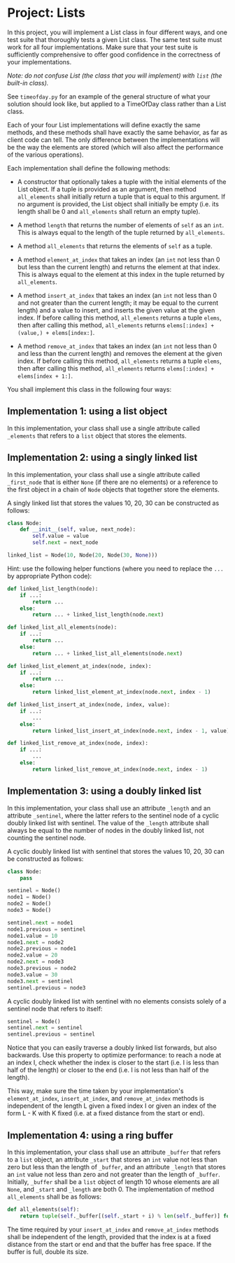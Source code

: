 # Project: Lists

In this project, you will implement a List class in four different ways, and one test suite that thoroughly tests a given List class. The same test suite must work for all four implementations. Make sure that your test suite is sufficiently comprehensive to offer good confidence in the correctness of your implementations.

*Note: do not confuse List (the class that you will implement) with `list` (the built-in class).*

See `timeofday.py` for an example of the general structure of what your solution should look like, but applied to a TimeOfDay class rather than a List class.

Each of your four List implementations will define exactly the same methods, and these methods shall have exactly the same behavior, as far as client code can tell. The only difference between the implementations will be the way the elements are stored (which will also affect the performance of the various operations).

Each implementation shall define the following methods:

- A constructor that optionally takes a tuple with the initial elements of the List object. If a tuple is provided as an argument, then method `all_elements` shall initially return a tuple that is equal to this argument. If no argument is provided, the List object shall initially be empty (i.e. its length shall be 0 and `all_elements` shall return an empty tuple).

- A method `length` that returns the number of elements of `self` as an `int`. This is always equal to the length of the tuple returned by `all_elements`.

- A method `all_elements` that returns the elements of `self` as a tuple.

- A method `element_at_index` that takes an index (an `int` not less than 0 but less than the current length) and returns the element at that index. This is always equal to the element at this index in the tuple returned by `all_elements`.

- A method `insert_at_index` that takes an index (an `int` not less than 0 and not greater than the current length; it may be equal to the current length) and a value to insert, and inserts the given value at the given index. If before calling this method, `all_elements` returns a tuple `elems`, then after calling this method, `all_elements` returns `elems[:index] + (value,) + elems[index:]`.

- A method `remove_at_index` that takes an index (an `int` not less than 0 and less than the current length) and removes the element at the given index. If before calling this method, `all_elements` returns a tuple `elems`, then after calling this method, `all_elements` returns `elems[:index] + elems[index + 1:]`.

You shall implement this class in the following four ways:

## Implementation 1: using a list object

In this implementation, your class shall use a single attribute called `_elements` that refers to a `list` object that stores the elements.

## Implementation 2: using a singly linked list

In this implementation, your class shall use a single attribute called `_first_node` that is either `None` (if there are no elements) or a reference to the first object in a chain of `Node` objects that together store the elements.

A singly linked list that stores the values 10, 20, 30 can be constructed as follows:

```python
class Node:
    def __init__(self, value, next_node):
        self.value = value
        self.next = next_node

linked_list = Node(10, Node(20, Node(30, None)))
```

Hint: use the following helper functions (where you need to replace the `...` by appropriate Python code):

```python
def linked_list_length(node):
    if ...:
        return ...
    else:
        return ... + linked_list_length(node.next)

def linked_list_all_elements(node):
    if ...:
        return ...
    else:
        return ... + linked_list_all_elements(node.next)

def linked_list_element_at_index(node, index):
    if ...:
        return ...
    else:
        return linked_list_element_at_index(node.next, index - 1)

def linked_list_insert_at_index(node, index, value):
    if ...:
        ...
    else:
        return linked_list_insert_at_index(node.next, index - 1, value)

def linked_list_remove_at_index(node, index):
    if ...:
        ...
    else:
        return linked_list_remove_at_index(node.next, index - 1)
```

## Implementation 3: using a doubly linked list

In this implementation, your class shall use an attribute `_length` and an attribute `_sentinel`, where the latter refers to the sentinel node of a cyclic doubly linked list with sentinel. The value of the `_length` attribute shall always be equal to the number of nodes in the doubly linked list, not counting the sentinel node.

A cyclic doubly linked list with sentinel that stores the values 10, 20, 30 can be constructed as follows:

```python
class Node:
    pass

sentinel = Node()
node1 = Node()
node2 = Node()
node3 = Node()

sentinel.next = node1
node1.previous = sentinel
node1.value = 10
node1.next = node2
node2.previous = node1
node2.value = 20
node2.next = node3
node3.previous = node2
node3.value = 30
node3.next = sentinel
sentinel.previous = node3
```

A cyclic doubly linked list with sentinel with no elements consists solely of a sentinel node that refers to itself:

```python
sentinel = Node()
sentinel.next = sentinel
sentinel.previous = sentinel
```

Notice that you can easily traverse a doubly linked list forwards, but also backwards. Use this property to optimize performance: to reach a node at an index I, check whether the index is closer to the start (i.e. I is less than half of the length) or closer to the end (i.e. I is not less than half of the length).

This way, make sure the time taken by your implementation's `element_at_index`, `insert_at_index`, and `remove_at_index` methods is independent of the length L given a fixed index I or given an index of the form L - K with K fixed (i.e. at a fixed distance from the start or end).

## Implementation 4: using a ring buffer

In this implementation, your class shall use an attribute `_buffer` that refers to a `list` object, an attribute `_start` that stores an `int` value not less than zero but less than the length of `_buffer`, and an attribute `_length` that stores an `int` value not less than zero and not greater than the length of `_buffer`. Initially, `_buffer` shall be a `list` object of length 10 whose elements are all `None`, and `_start` and `_length` are both 0. The implementation of method `all_elements` shall be as follows:

```python
def all_elements(self):
    return tuple(self._buffer[(self._start + i) % len(self._buffer)] for i in range(self._length))
```

The time required by your `insert_at_index` and `remove_at_index` methods shall be independent of the length, provided that the index is at a fixed distance from the start or end and that the buffer has free space. If the buffer is full, double its size.

